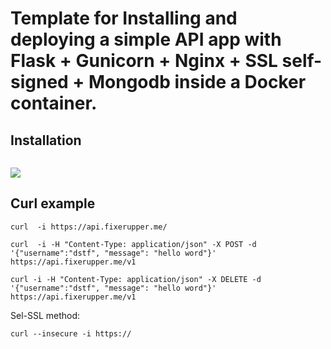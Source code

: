 # Template for Installing and deploying a simple API app with Flask + Gunicorn + Nginx + SSL self-signed + Mongodb inside a Docker container.



## Installation

```
```







![](https://06a7f2c2-5c56-40d7-aded-6455af08391b.es-mad1.upcloudobjects.com/project001/github/simpleAPI.gif)


## Curl example 
```
curl  -i https://api.fixerupper.me/
```
```
curl  -i -H "Content-Type: application/json" -X POST -d '{"username":"dstf", "message": "hello word"}' https://api.fixerupper.me/v1 
```
```
curl -i -H "Content-Type: application/json" -X DELETE -d '{"username":"dstf", "message": "hello word"}' https://api.fixerupper.me/v1
```
Sel-SSL method:
```
curl --insecure -i https:// 
```

